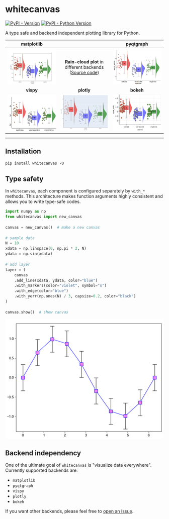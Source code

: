 # whitecanvas

[![PyPI - Version](https://img.shields.io/pypi/v/whitecanvas.svg)](https://pypi.org/project/whitecanvas)
[![PyPI - Python Version](https://img.shields.io/pypi/pyversions/whitecanvas.svg)](https://pypi.org/project/whitecanvas)

A type safe and backend independent plotting library for Python.

|**matplotlib**||**pyqtgraph**|
|:--------:|:-:|:-------:|
|![](https://github.com/hanjinliu/whitecanvas/blob/main/images/raincloud_matplotlib.png)|**Rain-cloud plot** in different backends ([Source code](https://github.com/hanjinliu/whitecanvas/blob/main/examples/raincloud_plot.py))|![](https://github.com/hanjinliu/whitecanvas/blob/main/images/raincloud_pyqtgraph.png)|
|**vispy**|**plotly**|**bokeh**|
![](https://github.com/hanjinliu/whitecanvas/blob/main/images/raincloud_vispy.png)|![](https://github.com/hanjinliu/whitecanvas/blob/main/images/raincloud_plotly.png)|![](https://github.com/hanjinliu/whitecanvas/blob/main/images/raincloud_bokeh.png)|

-----

## Installation

```console
pip install whitecanvas -U
```

## Type safety

In `whitecanvas`, each component is configured separately by `with_*` methods.
This architecture makes function arguments highly consistent and allows you to
write type-safe codes.

```python
import numpy as np
from whitecanvas import new_canvas

canvas = new_canvas()  # make a new canvas

# sample data
N = 10
xdata = np.linspace(0, np.pi * 2, N)
ydata = np.sin(xdata)

# add layer
layer = (
    canvas
    .add_line(xdata, ydata, color="blue")
    .with_markers(color="violet", symbol="s")
    .with_edge(color="blue")
    .with_yerr(np.ones(N) / 3, capsize=0.2, color="black")
)

canvas.show()  # show canvas
```

![](https://github.com/hanjinliu/whitecanvas/blob/main/images/sin_with_err_matplotlib.png)

## Backend independency

One of the ultimate goal of `whitecanvas` is "visualize data everywhere".
Currently supported backends are:

- `matplotlib`
- `pyqtgraph`
- `vispy`
- `plotly`
- `bokeh`

If you want other backends, please feel free to [open an issue](https://github.com/hanjinliu/whitecanvas/issues).
